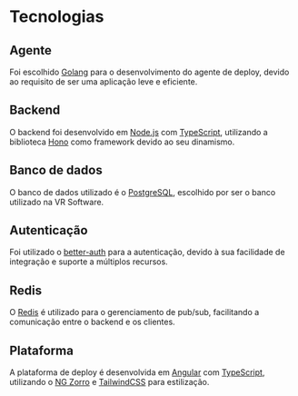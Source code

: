 # Tecnologias

## Agente

Foi escolhido [Golang](https://golang.org/) para o desenvolvimento do agente de
deploy, devido ao requisito de ser uma aplicação leve e eficiente.

## Backend

O backend foi desenvolvido em [Node.js](https://nodejs.org/) com 
[TypeScript](https://www.typescriptlang.org/), utilizando a biblioteca
[Hono](https://hono.dev/) como framework devido ao seu dinamismo.

## Banco de dados

O banco de dados utilizado é o [PostgreSQL](https://www.postgresql.org/), 
escolhido por ser o banco utilizado na VR Software.

## Autenticação

Foi utilizado o [better-auth](https://www.better-auth.com/) para a autenticação,
devido à sua facilidade de integração e suporte a múltiplos recursos.

## Redis

O [Redis](https://redis.io/) é utilizado para o gerenciamento de pub/sub,
facilitando a comunicação entre o backend e os clientes.

## Plataforma

A plataforma de deploy é desenvolvida em [Angular](https://angular.dev/) com 
[TypeScript](https://www.typescriptlang.org/), utilizando o
[NG Zorro](https://ng.ant.design/) e [TailwindCSS](https://tailwindcss.com/) 
para estilização.

